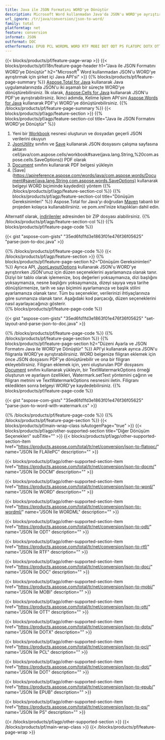 ```yaml
---
title: Java ile JSON Formatını WORD'ye Dönüştür
description: Microsoft Word kullanmadan Java'da JSON'u WORD'ye ayrıştırın
url_ignore: /tr/java/conversion/json-to-word/
family: total
platformtag: net
feature: conversion
informat: JSON
outformat: DOC
otherformats: EPUB PCL WORDML WORD RTF MOBI DOT ODT PS FLATOPC DOTX OTT DOCM DOC
---
```

{{< blocks/products/pf/feature-page-wrap >}}
{{< blocks/products/pf/i18n/feature-page-header h1="Java ile JSON Formatını WORD'ye Dönüştür" h2="Microsoft<sup>&reg;</sup> Word kullanmadan JSON'u WORD'ye ayrıştırmak için şirket içi Java API'si" >}}
{{% blocks/products/pf/feature-page-summary %}}
[Aspose.Total for Java](https://products.aspose.com/total/java/) kullanarak Java uygulamalarınızda JSON'u iki aşamalı bir süreçte WORD'ye dönüştürebilirsiniz. İlk olarak, [Aspose.Cells for Java](https://products.aspose.com/cells/java/) kullanarak JSON'u PDF'ye ayrıştırabilirsiniz. İkinci adımda, Kelime İşlem API'sini [Aspose.Words for Java](https://products.aspose.com/words/java/) kullanarak PDF'yi WORD'ye dönüştürebilirsiniz.
{{% /blocks/products/pf/feature-page-summary  %}}
{{< blocks/products/pf/agp/feature-section >}}
{{% blocks/products/pf/agp/feature-section-col title="Java ile JSON Formatını WORD'ye Dönüştür" %}}
1. Yeni bir [Workbook](https://apireference.aspose.com/cells/java/com.aspose.cells/Workbook) nesnesi oluşturun ve dosyadan geçerli JSON verilerini okuyun
2. [JsonUtility](https://apireference.aspose.com/cells/java/com.aspose.cells/JsonUtility) sınıfını ve [Save](https://apireference.aspose.com/) kullanarak JSON dosyasını çalışma sayfasına aktarın cell/java/com.aspose.cells/workbook#save(java.lang.String,%20com.aspose.cells.SaveOptions)) PDF olarak
3. [Document](https://apireference.aspose.com/words/java/com.aspose.words/Document) sınıfını kullanarak PDF belgesi yükleyin
4. [Save](https://apireference.aspose.com/words/java/com.aspose.words/Document#save(java.lang.String,com.aspose.words.SaveOptions) kullanarak belgeyi WORD biçiminde kaydedin)) yöntem
{{% /blocks/products/pf/agp/feature-section-col %}}
{{% blocks/products/pf/agp/feature-section-col title="Dönüşüm Gereksinimleri" %}}
Aspose.Total for Java'yı doğrudan [Maven](https://repository.aspose.com/webapp/#/artifacts/browse/tree/General/repo/com/aspose/aspose-total) tabanlı bir projeden kolayca kullanabilirsiniz. ve pom.xml'inize kitaplıkları dahil edin.

Alternatif olarak, [indirilenler](https://downloads.aspose.com/total/java) adresinden bir ZIP dosyası alabilirsiniz.
{{% /blocks/products/pf/agp/feature-section-col %}}
{{% blocks/products/pf/feature-page-code %}}

{{< gist "aspose-com-gists" "35ed6fd1fd3e1863f01e476f36f05625" "parse-json-to-doc.java" >}}


{{% /blocks/products/pf/feature-page-code %}}
{{< /blocks/products/pf/agp/feature-section >}}
{{% blocks/products/pf/feature-page-section  h2="Dönüşüm Gereksinimleri" %}}
Ayrıca API, [JsonLayoutOptions](https://apireference.aspose.com/cells/java/com.aspose.cells/jsonlayoutoptions) kullanarak JSON'u WORD'ye ayrıştırırken JSON'unuz için düzen seçeneklerini ayarlamanıza olanak tanır. Diziyi bir tablo olarak işlemenize, boş değerleri yoksaymanıza, dizi başlığını yoksaymanıza, nesne başlığını yoksaymanıza, dizeyi sayıya veya tarihe dönüştürmenize, tarih ve sayı biçimini ayarlamanıza ve başlık stilini ayarlamanıza olanak tanır. Tüm bu seçenekler, verilerinizi ihtiyaçlarınıza göre sunmanıza olanak tanır. Aşağıdaki kod parçacığı, düzen seçeneklerini nasıl ayarlayacağınızı gösterir.  
{{% blocks/products/pf/feature-page-code %}}

{{< gist "aspose-com-gists" "35ed6fd1fd3e1863f01e476f36f05625" "set-layout-and-parse-json-to-doc.java" >}}

{{% /blocks/products/pf/feature-page-code  %}}
{{% /blocks/products/pf/feature-page-section %}}
{{% blocks/products/pf/feature-page-section  h2="Düzeni Ayarla ve JSON Formatını Java ile WORD'ye Dönüştür" %}}
API'yi kullanarak ayrıca JSON'u filigranla WORD'ye ayrıştırabilirsiniz. WORD belgenize filigran eklemek için önce JSON dosyasını PDF'ye dönüştürebilir ve ona bir filigran ekleyebilirsiniz. Filigran eklemek için, yeni oluşturulan PDF dosyasını [Document](https://apireference.aspose.com/words/java/com.aspose.words/Document) sınıfını kullanarak yükleyin, bir TextWatermarkOptions örneği oluşturun ve ayarlayın özellikleri, Watermark.setText yöntemini çağırın ve filigran metnini ve TextWatermarkOptions nesnesini iletin. Filigranı ekledikten sonra belgeyi WORD'ye kaydedebilirsiniz. 
{{% blocks/products/pf/feature-page-code %}}

{{< gist "aspose-com-gists" "35ed6fd1fd3e1863f01e476f36f05625" "parse-json-to-word-with-watermark.cs" >}}

{{% /blocks/products/pf/feature-page-code  %}}
{{% /blocks/products/pf/feature-page-section %}}
{{< blocks/products/pf/main-wrap-class isAutogenPage="true" >}}
{{< blocks/products/pf/agp/other-supported-section title="Diğer Dönüşüm Seçenekleri" subTitle="" >}}
{{< blocks/products/pf/agp/other-supported-section-item href="https://products.aspose.com/total/tr/net/conversion/json-to-flatopc/" name="JSON İle FLAİlePC" description="" >}}

{{< blocks/products/pf/agp/other-supported-section-item href="https://products.aspose.com/total/tr/net/conversion/json-to-docm/" name="JSON İle DOCM" description="" >}}

{{< blocks/products/pf/agp/other-supported-section-item href="https://products.aspose.com/total/tr/net/conversion/json-to-word/" name="JSON İle WORD" description="" >}}

{{< blocks/products/pf/agp/other-supported-section-item href="https://products.aspose.com/total/tr/net/conversion/json-to-wordml/" name="JSON İle WORDML" description="" >}}

{{< blocks/products/pf/agp/other-supported-section-item href="https://products.aspose.com/total/tr/net/conversion/json-to-odt/" name="JSON İle ODT" description="" >}}

{{< blocks/products/pf/agp/other-supported-section-item href="https://products.aspose.com/total/tr/net/conversion/json-to-rtf/" name="JSON İle RTF" description="" >}}

{{< blocks/products/pf/agp/other-supported-section-item href="https://products.aspose.com/total/tr/net/conversion/json-to-doc/" name="JSON İle DOC" description="" >}}

{{< blocks/products/pf/agp/other-supported-section-item href="https://products.aspose.com/total/tr/net/conversion/json-to-mobi/" name="JSON İle MOBI" description="" >}}

{{< blocks/products/pf/agp/other-supported-section-item href="https://products.aspose.com/total/tr/net/conversion/json-to-ott/" name="JSON İle OTT" description="" >}}

{{< blocks/products/pf/agp/other-supported-section-item href="https://products.aspose.com/total/tr/net/conversion/json-to-dotx/" name="JSON İle DOTX" description="" >}}

{{< blocks/products/pf/agp/other-supported-section-item href="https://products.aspose.com/total/tr/net/conversion/json-to-pcl/" name="JSON İle PCL" description="" >}}

{{< blocks/products/pf/agp/other-supported-section-item href="https://products.aspose.com/total/tr/net/conversion/json-to-dot/" name="JSON İle DOT" description="" >}}

{{< blocks/products/pf/agp/other-supported-section-item href="https://products.aspose.com/total/tr/net/conversion/json-to-epub/" name="JSON İle EPUB" description="" >}}

{{< blocks/products/pf/agp/other-supported-section-item href="https://products.aspose.com/total/tr/net/conversion/json-to-ps/" name="JSON İle PS" description="" >}}


{{< /blocks/products/pf/agp/other-supported-section >}}
{{< /blocks/products/pf/main-wrap-class >}}
{{< /blocks/products/pf/feature-page-wrap >}}